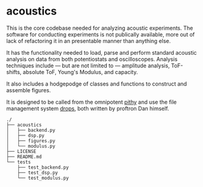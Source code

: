 # acoustics

This is the core codebase needed for analyzing acoustic experiments. The software for conducting experiments is not publically available, more out of lack of refactoring it in an presentable manner than anything else.

It has the functionality needed to load, parse and perform standard acoustic analysis on data from both potentiostats and oscilloscopes. Analysis techniques include &mdash; but are not limited to &mdash; amplitude analysis, ToF-shifts, absolute ToF, Young's Modulus, and capacity.

It also includes a hodgepodge of classes and functions to construct and assemble figures.

It is designed to be called from the omnipotent [pithy](https://github.com/dansteingart/pithy) and use the file management system [drops](https://github.com/dansteingart/drops), both written by proftron Dan himself. 

```
./
├── acoustics
│   ├── backend.py
│   ├── dsp.py
│   ├── figures.py
│   └── modulus.py
├── LICENSE
├── README.md
└── tests
    ├── test_backend.py
    ├── test_dsp.py
    └── test_modulus.py
```